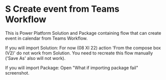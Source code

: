 # S Create event from Teams Workflow
 This is Power Platform Solution and Package containing flow that can create event in calendar from Teams Workflow.

If you will import Solution:
For now (08 XI 22) action 'From the compose box (V2)' do not work from Solution. You need to recreate this flow manually ('Save As' also will not work).

If you will import Package:
Open "What if importing package fail" screenshot.
